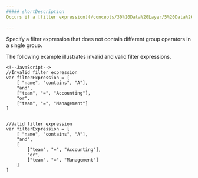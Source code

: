 ```yaml
---
##### shortDescription
Occurs if a [filter expression](/concepts/30%20Data%20Layer/5%20Data%20Layer/2%20Reading%20Data/15%20Filtering/1%20Group%20Filter%20Operations.md '/Documentation/Guide/Data_Layer/Data_Layer/#Reading_Data/Filtering/Group_Filter_Operations') contains different group operators within a single group.

---
```

Specify a filter expression that does not contain different group operators in a single group.

The following example illustrates invalid and valid filter expressions.

    <!--JavaScript-->
    //Invalid filter expression
    var filterExpression = [
        [ "name", "contains", "A"],
        "and",
        ["team", "=", "Accounting"],
        "or",
        ["team", "=", "Management"]
    ]


    //Valid filter expression
    var filterExpression = [
        [ "name", "contains", "A"],
        "and",
        [
            ["team", "=", "Accounting"],
            "or",
            ["team", "=", "Management"]
        ]
    ]